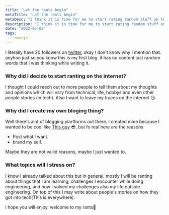 ```yaml
---
title: "Let the rants begin"
metaTitle: "Let the rants begin"
metaDesc: "I think it is time for me to start rating random stuff on the internet I hope I am not wrong 😑"
description: "I think it is time for me to start rating random stuff on the internet I hope I am not wrong 😑"
date: "2022-05-03"
tags:
  - nextjs
---
```


I literally have 20 followers on [twitter](https://twitter.com/tepela2), okay I don't know why I mention that. anyhoo just so you know this is my first blog. it has no content just random words that I was thinking while writing it.

### Why did I decide to start ranting on the internet?

I thought I could reach out to more people to tell them about my thoughts and opinions which will vary from technical, life, hobbys and even other people stories (in tech). Also I want to leave my traces on the internet 😏.

### Why did I create my own bloging thing?

Well there's alot of blogging plartforms out there. I created mine because I wanted to be cool like [This guy](https://twitter.com/the_kibuika) 😎, but fo real here are the reasons

- Post what I want.
- brand my self.

Maybe they are not vallid reasons, maybe I just wanted to.

### What topics will I stress on?

I know I already talked about this but in general, mostly I will be ranting about things that I am learning, challenges I encounter while doing engineering, and how I solved my challenges also my life outside engineering. On top of this I may write about people's stories on how they got into tech(This is everywhere).

I hope you will enjoy. welcome to my rants🍧
